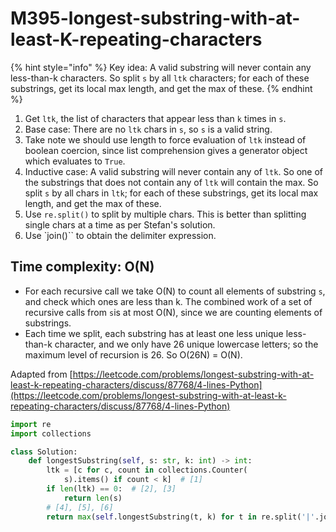# M395-longest-substring-with-at-least-K-repeating-characters

{% hint style="info" %}
Key idea:  A valid substring will never contain any less-than-k characters. So split `s` by all  `ltk` characters; for each of these substrings, get its local max length, and get the max of these. 
{% endhint %}

1. Get `ltk`, the list of characters that appear less than `k` times in `s`.
2. Base case: There are no `ltk` chars in `s`, so `s` is a valid string.
3. Take note we should use length to force evaluation of `ltk` instead of boolean coercion, since list comprehension gives a generator object which evaluates to `True`.
4. Inductive case: A valid substring will never contain any of `ltk`. So one of the substrings that does not contain any of `ltk` will contain the max. So split `s` by all chars in `ltk`; for each of these substrings, get its local max length, and get the max of these.
5. Use `re.split()` to split by multiple chars. This is better than splitting single chars at a time as per Stefan's solution.
6. Use \`join\(\)\`\` to obtain the delimiter expression.

## Time complexity: O\(N\)

* For each recursive call we take O\(N\) to count all elements of substring `s`, and check which ones are less than k. The combined work of a set of recursive calls from `s`is at most O\(N\), since we are counting elements of substrings.
* Each time we split, each substring has at least one less unique less-than-k character, and we only have 26 unique lowercase letters; so the maximum level of recursion is 26. So O\(26N\) = O\(N\). 

Adapted from [https://leetcode.com/problems/longest-substring-with-at-least-k-repeating-characters/discuss/87768/4-lines-Python](https://leetcode.com/problems/longest-substring-with-at-least-k-repeating-characters/discuss/87768/4-lines-Python)

```python
import re
import collections

class Solution:
    def longestSubstring(self, s: str, k: int) -> int:
        ltk = [c for c, count in collections.Counter(
            s).items() if count < k]  # [1]
        if len(ltk) == 0:  # [2], [3]
            return len(s)
        # [4], [5], [6]
        return max(self.longestSubstring(t, k) for t in re.split('|'.join(ltk), s))
```

